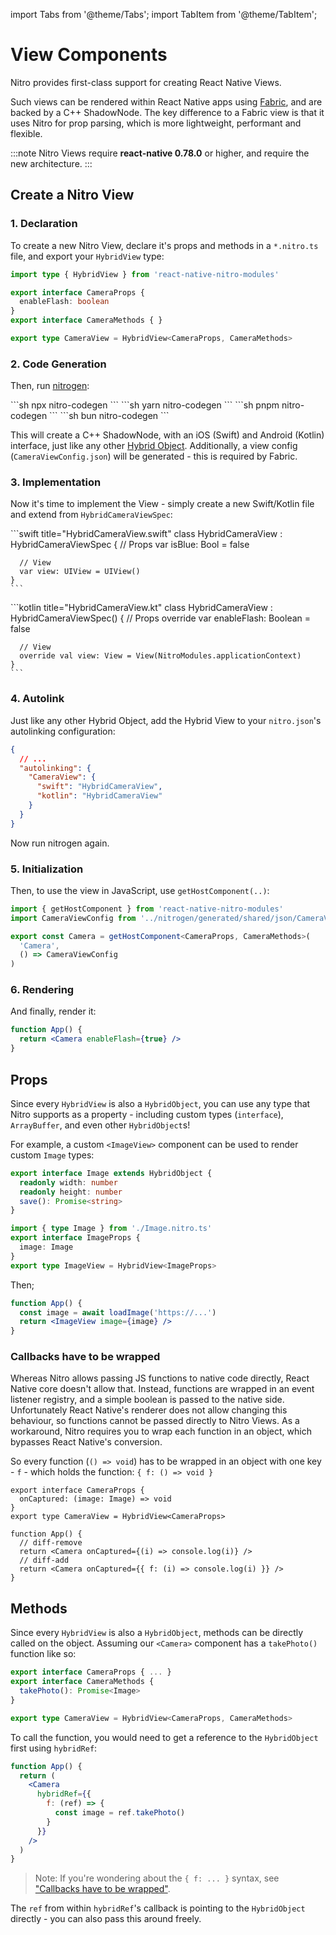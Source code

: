 ---
---

import Tabs from '@theme/Tabs';
import TabItem from '@theme/TabItem';

# View Components

Nitro provides first-class support for creating React Native Views.

Such views can be rendered within React Native apps using [Fabric](https://reactnative.dev/architecture/fabric-renderer), and are backed by a C++ ShadowNode.
The key difference to a Fabric view is that it uses Nitro for prop parsing, which is more lightweight, performant and flexible.

:::note
Nitro Views require **react-native 0.78.0** or higher, and require the new architecture.
:::

## Create a Nitro View

### 1. Declaration

To create a new Nitro View, declare it's props and methods in a `*.nitro.ts` file, and export your `HybridView` type:

```ts title="Camera.nitro.ts"
import type { HybridView } from 'react-native-nitro-modules'

export interface CameraProps {
  enableFlash: boolean
}
export interface CameraMethods { }

export type CameraView = HybridView<CameraProps, CameraMethods>
```

### 2. Code Generation

Then, run [nitrogen](nitrogen):

<Tabs groupId="package-manager">
  <TabItem value="npm" label="npm" default>
    ```sh
    npx nitro-codegen
    ```
  </TabItem>
  <TabItem value="yarn" label="yarn">
    ```sh
    yarn nitro-codegen
    ```
  </TabItem>
  <TabItem value="pnpm" label="pnpm">
    ```sh
    pnpm nitro-codegen
    ```
  </TabItem>
  <TabItem value="bun" label="bun">
    ```sh
    bun nitro-codegen
    ```
  </TabItem>
</Tabs>

This will create a C++ ShadowNode, with an iOS (Swift) and Android (Kotlin) interface, just like any other [Hybrid Object](hybrid-objects).
Additionally, a view config (`CameraViewConfig.json`) will be generated - this is required by Fabric.

### 3. Implementation

Now it's time to implement the View - simply create a new Swift/Kotlin file and extend from `HybridCameraViewSpec`:

<Tabs groupId="native-view-language">
  <TabItem value="swift" label="Swift" default>
    ```swift title="HybridCameraView.swift"
    class HybridCameraView : HybridCameraViewSpec {
      // Props
      var isBlue: Bool = false

      // View
      var view: UIView = UIView()
    }
    ```
  </TabItem>
  <TabItem value="kotlin" label="Kotlin">
    ```kotlin title="HybridCameraView.kt"
    class HybridCameraView : HybridCameraViewSpec() {
      // Props
      override var enableFlash: Boolean = false

      // View
      override val view: View = View(NitroModules.applicationContext)
    }
    ```
  </TabItem>
</Tabs>

### 4. Autolink

Just like any other Hybrid Object, add the Hybrid View to your `nitro.json`'s autolinking configuration:

```json title="nitro.json"
{
  // ...
  "autolinking": {
    "CameraView": {
      "swift": "HybridCameraView",
      "kotlin": "HybridCameraView"
    }
  }
}
```

Now run nitrogen again.

### 5. Initialization

Then, to use the view in JavaScript, use `getHostComponent(..)`:

```ts
import { getHostComponent } from 'react-native-nitro-modules'
import CameraViewConfig from '../nitrogen/generated/shared/json/CameraViewConfig.json'

export const Camera = getHostComponent<CameraProps, CameraMethods>(
  'Camera',
  () => CameraViewConfig
)
```

### 6. Rendering

And finally, render it:

```jsx
function App() {
  return <Camera enableFlash={true} />
}
```

## Props

Since every `HybridView` is also a `HybridObject`, you can use any type that Nitro supports as a property - including custom types (`interface`), `ArrayBuffer`, and even other `HybridObject`s!

For example, a custom `<ImageView>` component can be used to render custom `Image` types:

<div className="side-by-side-container">
<div className="side-by-side-block">

```ts title="Image.nitro.ts"
export interface Image extends HybridObject {
  readonly width: number
  readonly height: number
  save(): Promise<string>
}
```

</div>
<div className="side-by-side-block">

```ts title="ImageView.nitro.ts"
import { type Image } from './Image.nitro.ts'
export interface ImageProps {
  image: Image
}
export type ImageView = HybridView<ImageProps>
```

</div>
</div>

Then;

```jsx
function App() {
  const image = await loadImage('https://...')
  return <ImageView image={image} />
}
```

### Callbacks have to be wrapped

Whereas Nitro allows passing JS functions to native code directly, React Native core doesn't allow that. Instead, functions are wrapped in an event listener registry, and a simple boolean is passed to the native side.
Unfortunately React Native's renderer does not allow changing this behaviour, so functions cannot be passed directly to Nitro Views. As a workaround, Nitro requires you to wrap each function in an object, which bypasses React Native's conversion.

So every function (`() => void`) has to be wrapped in an object with one key - `f` - which holds the function: `{ f: () => void }`

```tsx
export interface CameraProps {
  onCaptured: (image: Image) => void
}
export type CameraView = HybridView<CameraProps>

function App() {
  // diff-remove
  return <Camera onCaptured={(i) => console.log(i)} />
  // diff-add
  return <Camera onCaptured={{ f: (i) => console.log(i) }} />
}
```

## Methods

Since every `HybridView` is also a `HybridObject`, methods can be directly called on the object.
Assuming our `<Camera>` component has a `takePhoto()` function like so:

```ts
export interface CameraProps { ... }
export interface CameraMethods {
  takePhoto(): Promise<Image>
}

export type CameraView = HybridView<CameraProps, CameraMethods>
```

To call the function, you would need to get a reference to the `HybridObject` first using `hybridRef`:

```jsx
function App() {
  return (
    <Camera
      hybridRef={{
        f: (ref) => {
          const image = ref.takePhoto()
        }
      }}
    />
  )
}
```

> Note: If you're wondering about the `{ f: ... }` syntax, see ["Callbacks have to be wrapped"](#callbacks-have-to-be-wrapped).

The `ref` from within `hybridRef`'s callback is pointing to the `HybridObject` directly - you can also pass this around freely.
